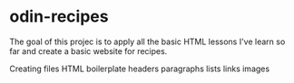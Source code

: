 # odin-recipes

The goal of this projec is to apply all the basic HTML lessons I've learn so far and create a basic website for recipes.

Creating files
HTML boilerplate
headers
paragraphs
lists
links
images
